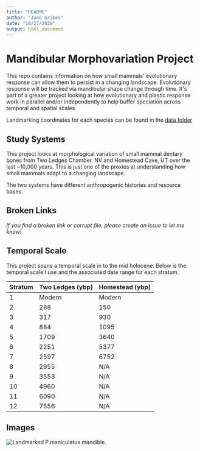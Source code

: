 ```yaml
---
title: "README"
author: "June Grimes"
date: "10/27/2020"
output: html_document
---
```


# Mandibular Morphovariation Project
This repo contains information on how small mammals' evolutionary response can allow them to persist in a changing landscape. Evolutionary response will be tracked via mandibular shape change through time. It's part of a greater project looking at how evolutionary and plastic response work in parallel and/or independently to help buffer speciation across temporal and spatial scales. 

Landmarking coordinates for each species can be found in the [data folder](https://github.com/Juniper41/mandibular_morphovariation/tree/main/data)

## Study Systems
This project looks at morphological variation of small mammal dentary bones from Two Ledges Chamber, NV and Homestead Cave, UT over the last ~10,000 years. This is just one of the proxies at understanding how small mammals adapt to a changing landscape. 

The two systems have different anthropogenic histories and resource bases. 

## Broken Links

_If you find a broken link or corrupt file, please create an issue to let me know!_


## Temporal Scale
This project spans a temporal scale in to the mid holocene. Below is the temporal scale I use and the associated date range for each stratum. 

|Stratum|Two Ledges (ybp)|Homestead (ybp)|
:--|:--|:--|
|1|Modern|Modern|
|2|288|150|
|3|317|930|
|4|884|1095|
|5|1709|3640|
|6|2251|5377|
|7|2597|6752|
|8|2955|N/A|
|9|3553|N/A|
|10|4960|N/A|
|11|6090|N/A|
|12|7556|N/A|

## Images

![Landmarked _P.maniculatus_ mandible.](mandibular_morphovariation/output/estplot.jpeg "Landmarked Deer Mouse mandible")

